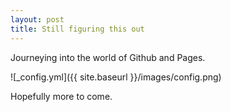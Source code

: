 ```yaml
---
layout: post
title: Still figuring this out
---
```


Journeying into the world of Github and Pages.

![_config.yml]({{ site.baseurl }}/images/config.png)

Hopefully more to come.
